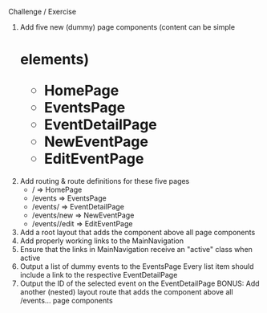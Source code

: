 Challenge / Exercise

1. Add five new (dummy) page components (content can be simple <h1> elements)
   - HomePage
   - EventsPage
   - EventDetailPage
   - NewEventPage
   - EditEventPage
2. Add routing & route definitions for these five pages
   - / => HomePage
   - /events => EventsPage
   - /events/<some-id> => EventDetailPage
   - /events/new => NewEventPage
   - /events/<some-id>/edit => EditEventPage
3. Add a root layout that adds the <MainNavigation> component above all page components
4. Add properly working links to the MainNavigation
5. Ensure that the links in MainNavigation receive an "active" class when active
6. Output a list of dummy events to the EventsPage
   Every list item should include a link to the respective EventDetailPage
7. Output the ID of the selected event on the EventDetailPage
BONUS: Add another (nested) layout route that adds the <EventNavigation> component above all /events... page components
